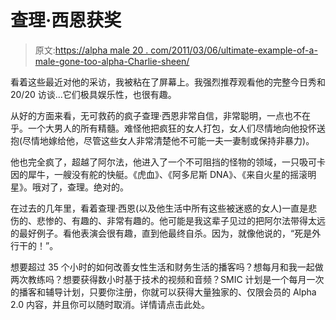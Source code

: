 # 查理·西恩获奖

> 原文:[https://alpha male 20 . com/2011/03/06/ultimate-example-of-a-male-gone-too-alpha-Charlie-sheen/](https://alphamale20.com/2011/03/06/ultimate-example-of-a-male-gone-too-alpha-charlie-sheen/)

看着这些最近对他的采访，我被粘在了屏幕上。我强烈推荐观看他的完整今日秀和 20/20 访谈...它们极具娱乐性，也很有趣。

从好的方面来看，无可救药的疯子查理·西恩非常自信，非常聪明，一点也不在乎。一个大男人的所有精髓。难怪他把疯狂的女人打包，女人们尽情地向他投怀送抱(尽情地嫁给他，尽管这些女人非常清楚他不可能一夫一妻制或保持非暴力)。

他也完全疯了，超越了阿尔法，他进入了一个不可阻挡的怪物的领域，一只吸可卡因的犀牛，一艘没有舵的快艇。《虎血》、《阿多尼斯 DNA》、《来自火星的摇滚明星》。哦对了，查理。绝对的。

在过去的几年里，看着查理·西恩(以及他生活中所有这些被迷惑的女人)一直是悲伤的、悲惨的、有趣的、非常有趣的。他可能是我这辈子见过的把阿尔法带得太远的最好例子。看他表演会很有趣，直到他最终自杀。因为，就像他说的，“死是外行干的！”。

想要超过 35 个小时的如何改善女性生活和财务生活的播客吗？想每月和我一起做两次教练吗？想要获得数小时基于技术的视频和音频？SMIC 计划是一个每月一次的播客和辅导计划，只要你注册，你就可以获得大量独家的、仅限会员的 Alpha 2.0 内容，并且你可以随时取消。详情请点击此处。